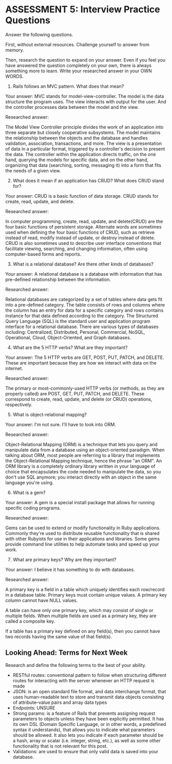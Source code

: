 # ASSESSMENT 5: Interview Practice Questions
Answer the following questions.

First, without external resources. Challenge yourself to answer from memory.

Then, research the question to expand on your answer. Even if you feel you have answered the question completely on your own, there is always something more to learn. Write your researched answer in your OWN WORDS.

1. Rails follows an MVC pattern. What does that mean?

  Your answer: MVC stands for model-view-controller. The model is the data structure the program uses. The view interacts with output for the user. And the controller processes data between the model and the view. 

  Researched answer:

  The Model View Controller principle divides the work of an application into three separate but closely cooperative subsystems.
  The model maintains the relationship between the objects and the database and handles validation, association, transactions, and more.
  The view is a presentation of data in a particular format, triggered by a controller's decision to present the data.
  The controller within the application directs traffic, on the one hand, querying the models for specific data, and on the other hand, organizing that data (searching, sorting, messaging it) into a form that fits the needs of a given view.


2. What does it mean if an application has CRUD? What does CRUD stand for?

  Your answer: CRUD is a basic function of data storage. CRUD stands for create, read, update, and delete.

  Researched answer:

  In computer programming, create, read, update, and delete(CRUD) are the four basic functions of persistent storage. Alternate words are sometimes used when defining the four basic functions of CRUD, such as retrieve instead of read, modify instead of update, or destroy instead of delete. CRUD is also sometimes used to describe user interface conventions that facilitate viewing, searching, and changing information, often using computer-based forms and reports.


3. What is a relational database? Are there other kinds of databases?

  Your answer: A relational database is a database with information that has pre-defined relationship between the information. 

  Researched answer:

  Relational databases are categorized by a set of tables where data gets fit into a pre-defined category. The table consists of rows and columns where the column has an entry for data for a specific category and rows contains instance for that data defined according to the category. The Structured Query Language (SQL) is the standard user and application program interface for a relational database.
  There are various types of databases including: Centralized, Distributed, Personal, Commercial, NoSQL, Operational, Cloud, Object-Oriented, and Graph databases.


4. What are the 5 HTTP verbs? What are they important?

  Your answer: The 5 HTTP verbs are GET, POST, PUT, PATCH, and DELETE. These are important because they are how we interact with data on the internet.

  Researched answer:

  The primary or most-commonly-used HTTP verbs (or methods, as they are properly called) are POST, GET, PUT, PATCH, and DELETE. These correspond to create, read, update, and delete (or CRUD) operations, respectively.



5. What is object-relational mapping?

  Your answer: I'm not sure. I'll have to look into ORM.

  Researched answer: 
  
  Object-Relational Mapping (ORM) is a technique that lets you query and manipulate data from a database using an object-oriented paradigm. When talking about ORM, most people are referring to a library that implements the Object-Relational Mapping technique, hence the phrase "an ORM".
  An ORM library is a completely ordinary library written in your language of choice that encapsulates the code needed to manipulate the data, so you don't use SQL anymore; you interact directly with an object in the same language you're using.



6. What is a gem?

  Your answer: A gem is a special install package that allows for running specific coding programs.

  Researched answer:

  Gems can be used to extend or modify functionality in Ruby applications. Commonly they're used to distribute reusable functionality that is shared with other Rubyists for use in their applications and libraries. Some gems provide command line utilities to help automate tasks and speed up your work.


7. What are primary keys? Why are they important?

  Your answer: I believe it has something to do with databases.

  Researched answer:

  A primary key is a field in a table which uniquely identifies each row/record in a database table. Primary keys must contain unique values. A primary key column cannot have NULL values.

  A table can have only one primary key, which may consist of single or multiple fields. When multiple fields are used as a primary key, they are called a composite key.

  If a table has a primary key defined on any field(s), then you cannot have two records having the same value of that field(s).


## Looking Ahead: Terms for Next Week

Research and define the following terms to the best of your ability.
- RESTful routes: conventional pattern to follow when structuring different routes for interacting with the server whenever an HTTP request is made
- JSON: is an open standard file format, and data interchange format, that uses human-readable text to store and transmit data objects consisting of attribute–value pairs and array data types
- Endpoints: UNSURE
- Strong params: is a feature of Rails that prevents assigning request parameters to objects unless they have been explicitly permitted. It has its own DSL (Domain Specific Language, or in other words, a predefined syntax it understands), that allows you to indicate what parameters should be allowed. It also lets you indicate if each parameter should be a hash, array or scalar (i.e. integer, string, etc.), as well as some other functionality that is not relevant for this post.
- Validations: are used to ensure that only valid data is saved into your database. 

